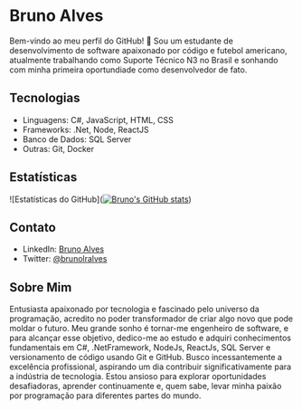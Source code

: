 # Bruno Alves

Bem-vindo ao meu perfil do GitHub! 👋 Sou um estudante de desenvolvimento de software apaixonado por código e futebol americano, atualmente trabalhando como Suporte Técnico N3 no Brasil e sonhando com minha primeira oportundiade como desenvolvedor de fato.

## Tecnologias

- Linguagens: C#, JavaScript, HTML, CSS
- Frameworks: .Net, Node, ReactJS
- Banco de Dados: SQL Server
- Outras: Git, Docker

## Estatísticas

![Estatísticas do GitHub]([![Bruno's GitHub stats](https://github-readme-stats.vercel.app/api?username=brunolralves)](https://github.com/brunolralves/github-readme-stats))

## Contato

- LinkedIn: [Bruno Alves](https://www.linkedin.com/in/brunolralves/)
- Twitter: [@brunolralves](https://twitter.com/brunolralves)

## Sobre Mim

Entusiasta apaixonado por tecnologia e fascinado pelo universo da programação, acredito no poder transformador de criar algo novo que pode moldar o futuro. Meu grande sonho é tornar-me engenheiro de software, e para alcançar esse objetivo, dedico-me ao estudo e adquiri conhecimentos fundamentais em C#, .NetFramework, NodeJs, ReactJs, SQL Server e versionamento de código usando Git e GitHub. Busco incessantemente a excelência profissional, aspirando um dia contribuir significativamente para a indústria de tecnologia. Estou ansioso para explorar oportunidades desafiadoras, aprender continuamente e, quem sabe, levar minha paixão por programação para diferentes partes do mundo.
